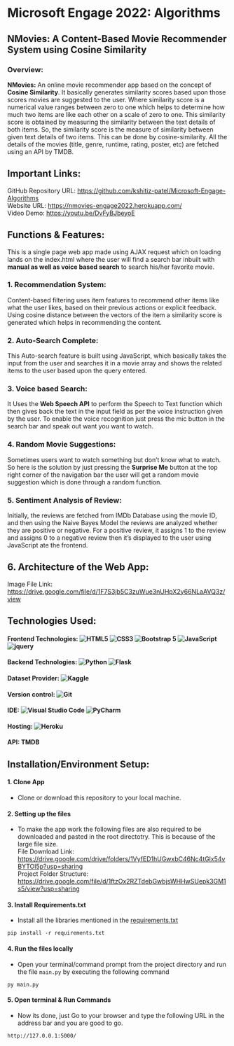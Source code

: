 # Microsoft Engage 2022: Algorithms 
## NMovies: A Content-Based Movie Recommender System using Cosine Similarity
### Overview:
**NMovies:** An online movie recommender app based on the concept of **Cosine Similarity**. It basically generates similarity scores based upon those scores movies are suggested to the user. 
Where similarity score is a numerical value ranges between zero to one which helps to determine how much two items are like each other on a scale of zero to one. This similarity score is obtained by measuring the similarity between the text details of both items. So, the similarity score is the measure of similarity between given text details of two items. This can be done by cosine-similarity.
All the details of the movies (title, genre, runtime, rating, poster, etc) are fetched using an API by TMDB.

## Important Links:
GitHub Repository URL: https://github.com/kshitiz-patel/Microsoft-Engage-Algorithms <br/>
Website URL: https://nmovies-engage2022.herokuapp.com/<br/>
Video Demo: https://youtu.be/DvFyBJbeyoE<br/>

## Functions & Features:
This is a single page web app made using AJAX request which on loading lands on the index.html where the user will find a search bar inbuilt with **manual as well as voice based search** to search his/her favorite movie.
### 1. Recommendation System:
Content-based filtering uses item features to recommend other items like what the user likes, based on their previous actions or explicit feedback.
<br>
Using cosine distance between the vectors of the item a similarity score is generated which helps in recommending the content.

### 2. Auto-Search Complete:
This Auto-search feature is built using JavaScript, which basically takes the input from the user and searches it in a movie array and shows the related items to the user based upon the query entered.

### 3. Voice based Search:
It Uses the **Web Speech API** to perform the Speech to Text function which then gives back the text in the input field as per the voice instruction given by the user. To enable the voice recognition just press the mic button in the search bar and speak out want you want to watch.

### 4. Random Movie Suggestions:
Sometimes users want to watch something but don’t know what to watch. So here is the solution by just pressing the **Surprise Me** button at the top right corner of the navigation bar the user will get a random movie suggestion which is done through a random function.

### 5. Sentiment Analysis of Review:
Initially, the reviews are fetched from IMDb Database using the movie ID, and then using the Naive Bayes Model the reviews are analyzed whether they are positive or negative. For a positive review, it assigns 1 to the review and assigns 0 to a negative review then it’s displayed to the user using JavaScript ate the frontend.

## 6. Architecture of the Web App:
Image File Link: https://drive.google.com/file/d/1F7S3jb5C3zuWue3nUHpX2y66NLaAVQ3z/view

## Technologies Used:
#### Frontend Technologies: <img alt="HTML5" src="https://img.shields.io/badge/html5-%23E34F26.svg?style=for-the-badge&logo=html5&logoColor=white"/> <img alt="CSS3" src="https://img.shields.io/badge/css3-%231572B6.svg?style=for-the-badge&logo=css3&logoColor=white"/> <img alt="Bootstrap 5" src="https://img.shields.io/badge/bootstrap-%23563D7C.svg?style=for-the-badge&logo=bootstrap&logoColor=white"/> <img alt="JavaScript" src="https://img.shields.io/badge/javascript-%23323330.svg?style=for-the-badge&logo=javascript&logoColor=%23F7DF1E"/> <img alt="jquery" src="https://img.shields.io/badge/jquery-%230769AD.svg?style=for-the-badge&logo=jquery&logoColor=white"/>

#### Backend Technologies: <img alt="Python" src="https://img.shields.io/badge/python-3670A0?style=for-the-badge&logo=python&logoColor=ffdd54"/> <img alt="Flask" src="https://img.shields.io/badge/flask-%23000.svg?style=for-the-badge&logo=flask&logoColor=white"/> 

#### Dataset Provider: <img alt="Kaggle" src="https://img.shields.io/badge/Kaggle-035a7d?style=for-the-badge&logo=kaggle&logoColor=white"/> 
#### Version control: <img alt="Git" src="https://img.shields.io/badge/git-%23F05033.svg?style=for-the-badge&logo=git&logoColor=white"/>

#### IDE: <img alt="Visual Studio Code" src="https://img.shields.io/badge/Visual%20Studio%20Code-0078d7.svg?style=for-the-badge&logo=visual-studio-code&logoColor=white"/> <img alt="PyCharm" src="https://img.shields.io/badge/pycharm-143?style=for-the-badge&logo=pycharm&logoColor=black&color=black&labelColor=green"/> 

#### Hosting: <img alt="Heroku" src="https://img.shields.io/badge/heroku-%23430098.svg?style=for-the-badge&logo=heroku&logoColor=white"/>
#### API: TMDB

## Installation/Environment Setup:
#### 1. Clone App
  
  * Clone or download this repository to your local machine.
  
#### 2. Setting up the files
* To make the app work the following files are also required to be downloaded and pasted in the root directotry. This is because of the large file size.<br>
File Download Link: https://drive.google.com/drive/folders/1VyfED1hUGwxbC46Nc4tGlx54vBYTOl5p?usp=sharing<br>
Project Folder Structure: https://drive.google.com/file/d/1ftzOx2RZTdebGwbjsWHHwSUepk3GM1s5/view?usp=sharing

#### 3. Install Requirements.txt
* Install all the libraries mentioned in the [requirements.txt](https://github.com/kishan0725/Movie-Recommendation-System-with-Sentiment-Analysis/blob/master/requirements.txt)

```
pip install -r requirements.txt
```

#### 4. Run the files locally
* Open your terminal/command prompt from the project directory and run the file `main.py` by executing the following command

```
py main.py
```

#### 5. Open terminal & Run Commands
* Now its done, just Go to your browser and type the following URL in the address bar and you are good to go.

```
http://127.0.0.1:5000/
```



